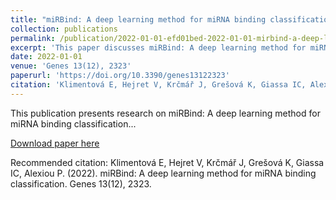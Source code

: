 ```yaml
---
title: "miRBind: A deep learning method for miRNA binding classification"
collection: publications
permalink: /publication/2022-01-01-efd01bed-2022-01-01-mirbind-a-deep-learning-metho
excerpt: 'This paper discusses miRBind: A deep learning method for miRNA binding classification...'
date: 2022-01-01
venue: 'Genes 13(12), 2323'
paperurl: 'https://doi.org/10.3390/genes13122323'
citation: 'Klimentová E, Hejret V, Krčmář J, Grešová K, Giassa IC, Alexiou P. (2022). miRBind: A deep learning method for miRNA binding classification. Genes 13(12), 2323.'
---
```


This publication presents research on miRBind: A deep learning method for miRNA binding classification...

[Download paper here](https://doi.org/10.3390/genes13122323)

Recommended citation: Klimentová E, Hejret V, Krčmář J, Grešová K, Giassa IC, Alexiou P. (2022). miRBind: A deep learning method for miRNA binding classification. Genes 13(12), 2323.
